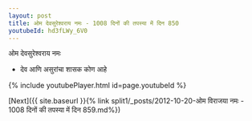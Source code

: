 ```yaml
---
layout: post
title: ओम देवसुरेश्वराय नमः - 1008 दिनों की तपस्या में दिन 850
youtubeId: hd3fLWy_6V0
---
```

 
 
 ओम देवसुरेश्वराय नमः  
 
 -  देव आणि असुरांचा शासक कोण आहे 
 
  
 
  
 
 
 
 
 
 


{% include youtubePlayer.html id=page.youtubeId %}
 
[Next]({{ site.baseurl }}{% link  split1/_posts/2012-10-20-ओम विराजया नमः - 1008 दिनों की तपस्या में दिन 859.md%})
 
